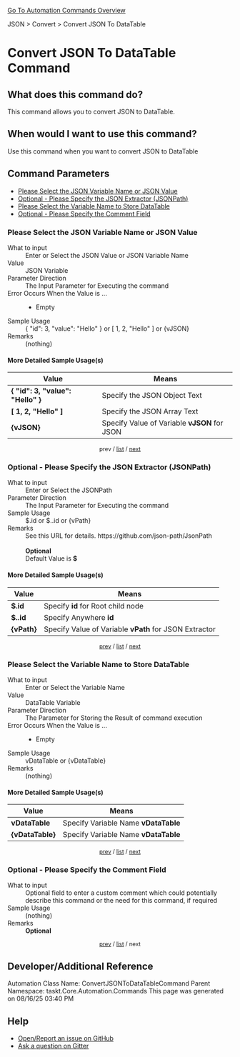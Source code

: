 <!--TITLE: Convert JSON To DataTable Command -->
<!-- SUBTITLE: a command in the JSON group. -->
[Go To Automation Commands Overview](/automation-commands.md)


JSON &gt; Convert &gt; Convert JSON To DataTable


# Convert JSON To DataTable Command


## What does this command do?
This command allows you to convert JSON to DataTable.


## When would I want to use this command?
Use this command when you want to convert JSON to DataTable


<a id="param_list"></a>
## Command Parameters
- [Please Select the JSON Variable Name or JSON Value](#param_0)
- [Optional - Please Specify the JSON Extractor (JSONPath)](#param_1)
- [Please Select the Variable Name to Store DataTable](#param_2)
- [Optional - Please Specify the Comment Field](#param_3)


<a id="param_0"></a>
### Please Select the JSON Variable Name or JSON Value


<dl>
<dt>What to input</dt><dd>Enter or Select the JSON Value or JSON Variable Name</dd>
<dt>Value</dt><dd>JSON Variable</dd>
<dt>Parameter Direction</dt><dd>The Input Parameter for Executing the command</dd>
<dt>Error Occurs When the Value is ...</dt><dd><ul>
<li>Empty</li>
</ul></dd>
<dt>Sample Usage</dt><dd>{ &quot;id&quot;: 3, &quot;value&quot;: &quot;Hello&quot; } or [ 1, 2, &quot;Hello&quot; ] or {vJSON}</dd>
<dt>Remarks</dt><dd>(nothing)</dd>
</dl>




#### More Detailed Sample Usage(s)
| Value | Means |
|---|---|
| <strong>{ &quot;id&quot;: 3, &quot;value&quot;: &quot;Hello&quot; }</strong> | Specify the JSON Object Text |
| <strong>[ 1, 2, &quot;Hello&quot; ]</strong> | Specify the JSON Array Text |
| <strong>{vJSON}</strong> | Specify Value of Variable **vJSON** for JSON |


<div style="font-size: 90%; text-align: center">


prev / [list](#param_list) / [next](#param_1)


</div>


<a id="param_1"></a>
### Optional - Please Specify the JSON Extractor (JSONPath)


<dl>
<dt>What to input</dt><dd>Enter or Select the JSONPath</dd>
<dt>Parameter Direction</dt><dd>The Input Parameter for Executing the command</dd>
<dt>Sample Usage</dt><dd>$.id or $..id or {vPath}</dd>
<dt>Remarks</dt><dd>See this URL for details. https://github.com/json-path/JsonPath<br><br>
<strong>Optional</strong><br>Default Value is <strong>$</strong></dd>
</dl>




#### More Detailed Sample Usage(s)
| Value | Means |
|---|---|
| <strong>$.id</strong> | Specify **id** for Root child node |
| <strong>$..id</strong> | Specify Anywhere **id** |
| <strong>{vPath}</strong> | Specify Value of Variable **vPath** for JSON Extractor |


<div style="font-size: 90%; text-align: center">


[prev](#param_1) / [list](#param_list) / [next](#param_2)


</div>


<a id="param_2"></a>
### Please Select the Variable Name to Store DataTable


<dl>
<dt>What to input</dt><dd>Enter or Select the Variable Name</dd>
<dt>Value</dt><dd>DataTable Variable</dd>
<dt>Parameter Direction</dt><dd>The Parameter for Storing the Result of command execution</dd>
<dt>Error Occurs When the Value is ...</dt><dd><ul>
<li>Empty</li>
</ul></dd>
<dt>Sample Usage</dt><dd>vDataTable or {vDataTable}</dd>
<dt>Remarks</dt><dd>(nothing)</dd>
</dl>




#### More Detailed Sample Usage(s)
| Value | Means |
|---|---|
| <strong>vDataTable</strong> | Specify Variable Name **vDataTable** |
| <strong>{vDataTable}</strong> | Specify Variable Name **vDataTable** |


<div style="font-size: 90%; text-align: center">


[prev](#param_2) / [list](#param_list) / [next](#param_3)


</div>


<a id="param_3"></a>
### Optional - Please Specify the Comment Field


<dl>
<dt>What to input</dt><dd>Optional field to enter a custom comment which could potentially describe this command or the need for this command, if required</dd>
<dt>Sample Usage</dt><dd>(nothing)</dd>
<dt>Remarks</dt><dd><strong>Optional</strong><br></dd>
</dl>




<div style="font-size: 90%; text-align: center">


[prev](#param_3) / [list](#param_list) / next


</div>


## Developer/Additional Reference
Automation Class Name: ConvertJSONToDataTableCommand
Parent Namespace: taskt.Core.Automation.Commands
This page was generated on 08/16/25 03:40 PM


## Help
- [Open/Report an issue on GitHub](https://github.com/rcktrncn/taskt/issues/new)
- [Ask a question on Gitter](https://gitter.im/taskt-rpa/Lobby)
